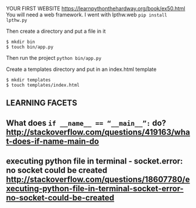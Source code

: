 YOUR FIRST WEBSITE
https://learnpythonthehardway.org/book/ex50.html 
You will need a web framework. I went with lpthw.web
```pip install lpthw.py```

Then create a directory and put a file in it
```
$ mkdir bin
$ touch bin/app.py
```

Then run the project
```python bin/app.py```

Create a templates directory and put in an index.html template
```
$ mkdir templates
$ touch templates/index.html
```


LEARNING FACETS
-----------------------------------------------
What does `if __name__ == “__main__”:` do?
http://stackoverflow.com/questions/419163/what-does-if-name-main-do 
-----------------------------------------------
executing python file in terminal - socket.error: no socket could be created
http://stackoverflow.com/questions/18607780/executing-python-file-in-terminal-socket-error-no-socket-could-be-created
-----------------------------------------------





